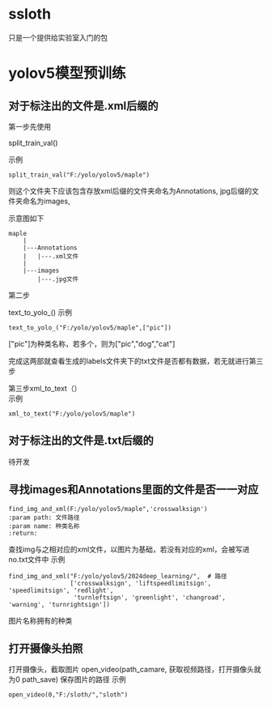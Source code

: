 # ssloth
只是一个提供给实验室入门的包
# yolov5模型预训练
## 对于标注出的文件是.xml后缀的
第一步先使用

split_train_val()

示例 

	split_train_val("F:/yolo/yolov5/maple")
 
则这个文件夹下应该包含存放xml后缀的文件夹命名为Annotations,
jpg后缀的文件夹命名为images,

示意图如下
                             
    maple                                        
        |
        |---Annotations
        |   |---.xml文件
        |
        |---images
            |---.jpg文件                                                                                                                             
                                                                               
第二步

text_to_yolo_()
示例 

    text_to_yolo_("F:/yolo/yolov5/maple",["pic"]) 
		
["pic"]为种类名称，若多个，则为["pic","dog","cat"]

完成这两部就查看生成的labels文件夹下的txt文件是否都有数据，若无就进行第三步
      
第三步xml_to_text（）  
示例 

    xml_to_text("F:/yolo/yolov5/maple")                                                                 
## 对于标注出的文件是.txt后缀的
待开发
## 寻找images和Annotations里面的文件是否一一对应

    find_img_and_xml(F:/yolo/yolov5/maple",'crosswalksign')
    :param path: 文件路径
    :param name: 种类名称
    :return:

查找img与之相对应的xml文件，以图片为基础，若没有对应的xml，会被写进no.txt文件中
示例

    find_img_and_xml("F:/yolo/yolov5/2024deep_learning/",  # 路径
                     ['crosswalksign', 'liftspeedlimitsign', 'speedlimitsign', 'redlight',
                      'turnleftsign', 'greenlight', 'changroad', 'warning', 'turnrightsign']) 
		      
图片名称拥有的种类
## 打开摄像头拍照
打开摄像头，截取图片
open_video(path_camare, 获取视频路径，打开摄像头就为0
    path_save) 保存图片的路径
示例

	open_video(0,"F:/sloth/","sloth")
 
